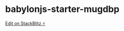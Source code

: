 # babylonjs-starter-mugdbp

[Edit on StackBlitz ⚡️](https://stackblitz.com/edit/babylonjs-starter-mugdbp)